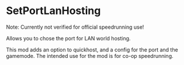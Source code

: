 # SetPortLanHosting
Note: Currently not verified for official speedrunning use!

Allows you to chose the port for LAN world hosting.



This mod adds an option to quickhost, and a config for the port and the gamemode. 
The intended use for the mod is for co-op speedrunning.
